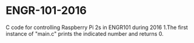# ENGR-101-2016
C code for  controlling  Raspberry  Pi  2s  in  ENGR101  during  2016
1.The first instance of "main.c" prints the indicated number and returns 0.
